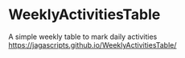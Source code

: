 # WeeklyActivitiesTable
A simple weekly table to mark daily activities
https://jagascripts.github.io/WeeklyActivitiesTable/
